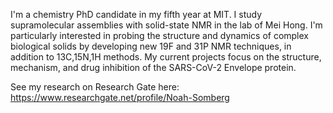 I'm a chemistry PhD candidate in my fifth year at MIT. I study supramolecular assemblies with solid-state NMR in the lab of Mei Hong. I'm particularly interested in probing the structure and dynamics of complex biological solids by developing new 19F and 31P NMR techniques, in addition to 13C,15N,1H methods. My current projects focus on the structure, mechanism, and drug inhibition of the SARS-CoV-2 Envelope protein.

See my research on Research Gate here: https://www.researchgate.net/profile/Noah-Somberg
